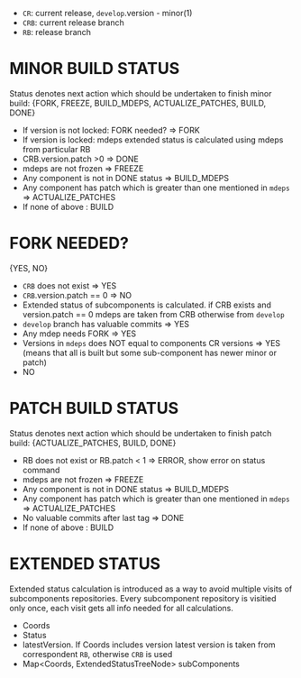 - `CR`: current release,  `develop`.version - minor(1)
- `CRB`: current release branch
- `RB`: release branch

# MINOR BUILD STATUS

Status denotes next action which should be undertaken to finish minor build: {FORK, FREEZE, BUILD_MDEPS, ACTUALIZE_PATCHES, BUILD, DONE}

- If version is not locked: FORK needed? => FORK
- If version is locked: mdeps extended status is calculated using mdeps from particular RB
- CRB.version.patch >0 => DONE
- mdeps are not frozen => FREEZE
- Any component is not in DONE status => BUILD_MDEPS
- Any component has patch which is greater than one mentioned in `mdeps` => ACTUALIZE_PATCHES
- If none of above : BUILD

# FORK NEEDED?

{YES, NO}

- `CRB` does not exist => YES
- `CRB`.version.patch == 0 => NO
- Extended status of subcomponents is calculated.  if CRB exists and version.patch == 0 mdeps are taken from CRB otherwise from `develop`
- `develop` branch has valuable commits => YES
- Any mdep needs FORK => YES
- Versions in `mdeps` does NOT equal to components CR versions => YES (means that all is built but some sub-component has newer minor or patch)
- NO

# PATCH BUILD STATUS

Status denotes next action which should be undertaken to finish patch build: {ACTUALIZE_PATCHES, BUILD, DONE}

- RB does not exist or RB.patch < 1 => ERROR, show error on status command
- mdeps are not frozen => FREEZE
- Any component is not in DONE status => BUILD_MDEPS
- Any component has patch which is greater than one mentioned in `mdeps` => ACTUALIZE_PATCHES
- No valuable commits after last tag => DONE
- If none of above : BUILD

# EXTENDED STATUS 

Extended status calculation is introduced as a way to avoid multiple visits of subcomponents repositories. Every subcomponent repository is visitied only once, each visit gets all info needed for all calculations.

  - Coords
  - Status
  - latestVersion. If Coords includes version latest version is taken from correspondent `RB`, otherwise `CRB` is used
  - Map<Coords, ExtendedStatusTreeNode> subComponents
